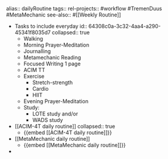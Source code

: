 alias:: dailyRoutine
tags::
rel-projects:: #workflow #TremenDuus #MetaMechanic
see-also:: #[[Weekly Routine]]

- Tasks to include everyday
  id:: 64308c0a-3c32-4aa4-a290-45341f8035d7
  collapsed:: true
	- Walking
	- Morning Prayer-Meditation
	- Journalling
	- Metamechanic Reading
	- Focused Writing 1 page
	- ACIM TT
	- Exercise
		- Stretch-strength
		- Cardio
		- HIIT
	- Evening Prayer-Meditation
	- Study:
		- LOTE study and/or
		- WADS study
- [[ACIM-4T daily routine]]
  collapsed:: true
	- {{embed [[ACIM-4T daily routine]]}}
- [[MetaMechanic daily routine]]
	- {{embed [[MetaMechanic daily routine]]}}
-